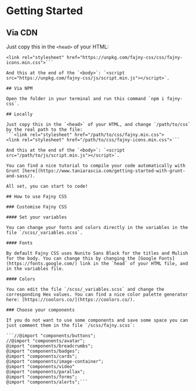 # Getting Started

## Via CDN

Just copy this in the `<head>` of your HTML:
```<link rel="stylesheet" href="https://unpkg.com/fajny-css/css/fajny.min.css">
<link rel="stylesheet" href="https://unpkg.com/fajny-css/css/fajny-icons.min.css">```

And this at the end of the `<body>`: `<script src="https://unpkg.com/fajny-css/js/script.min.js"></script>`.

## Via NPM

Open the folder in your terminal and run this command `npm i fajny-css`.

## Locally

Just copy this in the `<head>` of your HTML, and change `/path/to/css` by the real path to the file:
```<link rel="stylesheet" href="/path/to/css/fajny.min.css">
<link rel="stylesheet" href="/path/to/css/fajny-icons.min.css">```

And this at the end of the `<body>`: `<script src="/path/to/js/script.min.js"></script>`.

You can find a nice tutorial to compile your code automatically with Grunt [here](https://www.taniarascia.com/getting-started-with-grunt-and-sass/).

All set, you can start to code!

## How to use Fajny CSS

### Customise Fajny CSS

#### Set your variables

You can change your fonts and colors directly in the variables in the file `/scss/_variables.scss`.

#### Fonts

By default Fajny CSS uses Nunito Sans Black for the titles and Mulish for the body. You can change this by changing the [Google Fonts](https://fonts.google.com/) link in the `head` of your HTML file, and in the variables file.

#### Colors

You can edit the file `/scss/_variables.scss` and change the corresponding Hex values. You can find a nice color palette generator here: [https://coolors.co/](https://coolors.co/).

### Choose your components

If you do not want to use some components and save some space you can just comment them in the file `/scss/fajny.scss`:

```//@import "components/buttons";
//@import "components/avatar";
@import "components/breadcrumbs";
@import "components/badges";
@import "components/cards";
@import "components/image-container";
@import "components/video"
@import "components/parallax";
@import "components/forms";
@import "components/alerts";```